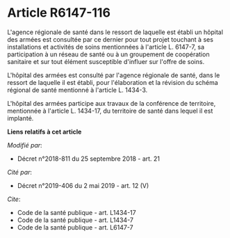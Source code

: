 # Article R6147-116

L'agence régionale de santé dans le ressort de laquelle est établi un hôpital des armées est consultée par ce dernier pour
tout projet touchant à ses installations et activités de soins mentionnées à l'article L. 6147-7, sa participation à un
réseau de santé ou à un groupement de coopération sanitaire et sur tout élément susceptible d'influer sur l'offre de soins.

L'hôpital des armées est consulté par l'agence régionale de santé, dans le ressort de laquelle il est établi, pour
l'élaboration et la révision du schéma régional de santé mentionné à l'article L. 1434-3.

L'hôpital des armées participe aux travaux de la conférence de territoire, mentionnée à l'article L. 1434-17, du territoire
de santé dans lequel il est implanté.

**Liens relatifs à cet article**

_Modifié par_:

  - Décret n°2018-811 du 25 septembre 2018 - art. 21

_Cité par_:

  - Décret n°2019-406 du 2 mai 2019 - art. 12 (V)

_Cite_:

  - Code de la santé publique - art. L1434-17
  - Code de la santé publique - art. L1434-7
  - Code de la santé publique - art. L6147-7
